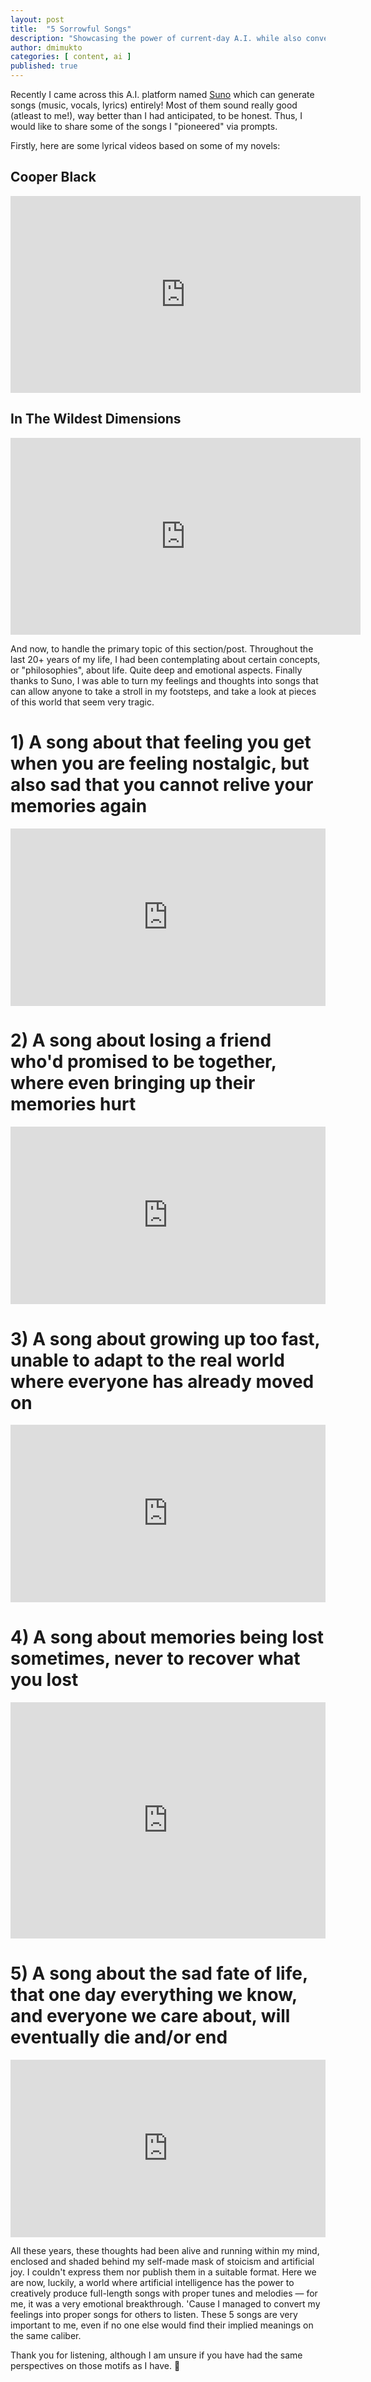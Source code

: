 ```yaml
---
layout: post
title:  "5 Sorrowful Songs"
description: "Showcasing the power of current-day A.I. while also conveying some messages from my emotions"
author: dmimukto
categories: [ content, ai ]
published: true
---
```


Recently I came across this A.I. platform named [Suno](https://suno.com/create) which can generate songs (music, vocals, lyrics) entirely! Most of them sound really good (atleast to me!), way better than I had anticipated, to be honest. Thus, I would like to share some of the songs I "pioneered" via prompts.

Firstly, here are some lyrical videos based on some of my novels:

## Cooper Black

<iframe width="560" height="315" src="https://www.youtube.com/embed/_OMifw7tWMw?si=hFJMiO9ECgUlPAQ_" title="YouTube video player" frameborder="0" allow="accelerometer; autoplay; clipboard-write; encrypted-media; gyroscope; picture-in-picture; web-share" referrerpolicy="strict-origin-when-cross-origin" allowfullscreen></iframe>

## In The Wildest Dimensions

<iframe width="560" height="315" src="https://www.youtube.com/embed/cpxDaEDgbVU?si=6ehjhW2lFCKI8liE" title="YouTube video player" frameborder="0" allow="accelerometer; autoplay; clipboard-write; encrypted-media; gyroscope; picture-in-picture; web-share" referrerpolicy="strict-origin-when-cross-origin" allowfullscreen></iframe>

And now, to handle the primary topic of this section/post. Throughout the last 20+ years of my life, I had been contemplating about certain concepts, or "philosophies", about life. Quite deep and emotional aspects. Finally thanks to Suno, I was able to turn my feelings and thoughts into songs that can allow anyone to take a stroll in my footsteps, and take a look at pieces of this world that seem very tragic.

# 1) A song about that feeling you get when you are feeling nostalgic, but also sad that you cannot relive your memories again

<div style="padding:56.25% 0 0 0;position:relative;"><iframe src="https://player.vimeo.com/video/1011640127?badge=0&amp;autopause=0&amp;player_id=0&amp;app_id=58479" frameborder="0" allow="autoplay; fullscreen; picture-in-picture; clipboard-write" style="position:absolute;top:0;left:0;width:100%;height:100%;" title="Memory Lane"></iframe></div><script src="https://player.vimeo.com/api/player.js"></script>

# 2) A song about losing a friend who'd promised to be together, where even bringing up their memories hurt

<div style="padding:56.25% 0 0 0;position:relative;"><iframe src="https://player.vimeo.com/video/1011641547?badge=0&amp;autopause=0&amp;player_id=0&amp;app_id=58479" frameborder="0" allow="autoplay; fullscreen; picture-in-picture; clipboard-write" style="position:absolute;top:0;left:0;width:100%;height:100%;" title="Best Friend"></iframe></div><script src="https://player.vimeo.com/api/player.js"></script>

# 3) A song about growing up too fast, unable to adapt to the real world where everyone has already moved on

<div style="padding:56.25% 0 0 0;position:relative;"><iframe src="https://player.vimeo.com/video/1011642080?badge=0&amp;autopause=0&amp;player_id=0&amp;app_id=58479" frameborder="0" allow="autoplay; fullscreen; picture-in-picture; clipboard-write" style="position:absolute;top:0;left:0;width:100%;height:100%;" title="Losing Control"></iframe></div><script src="https://player.vimeo.com/api/player.js"></script>

# 4) A song about memories being lost sometimes, never to recover what you lost

<div style="padding:75% 0 0 0;position:relative;"><iframe src="https://player.vimeo.com/video/1011642692?badge=0&amp;autopause=0&amp;player_id=0&amp;app_id=58479" frameborder="0" allow="autoplay; fullscreen; picture-in-picture; clipboard-write" style="position:absolute;top:0;left:0;width:100%;height:100%;" title="Lost Memories"></iframe></div><script src="https://player.vimeo.com/api/player.js"></script>

# 5) A song about the sad fate of life, that one day everything we know, and everyone we care about, will eventually die and/or end

<div style="padding:56.25% 0 0 0;position:relative;"><iframe src="https://player.vimeo.com/video/1011643041?badge=0&amp;autopause=0&amp;player_id=0&amp;app_id=58479" frameborder="0" allow="autoplay; fullscreen; picture-in-picture; clipboard-write" style="position:absolute;top:0;left:0;width:100%;height:100%;" title="Endless Goodbyes"></iframe></div><script src="https://player.vimeo.com/api/player.js"></script>

All these years, these thoughts had been alive and running within my mind, enclosed and shaded behind my self-made mask of stoicism and artificial joy. I couldn't express them nor publish them in a suitable format. Here we are now, luckily, a world where artificial intelligence has the power to creatively produce full-length songs with proper tunes and melodies — for me, it was a very emotional breakthrough. 'Cause I managed to convert my feelings into proper songs for others to listen. These 5 songs are very important to me, even if no one else would find their implied meanings on the same caliber.

Thank you for listening, although I am unsure if you have had the same perspectives on those motifs as I have. 🥲
